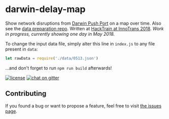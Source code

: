 # darwin-delay-map

Show network disruptions from [Darwin Push Port](https://wiki.openraildata.com/index.php/Darwin:Push_Port) on a map over time. Also see the [data preparation repo](https://github.com/juliuste/parse-darwin-push-port). Written at [HackTrain at InnoTrans 2018](https://www.eventbrite.com/e/hacktrain-hackathon-powered-by-innotrans-tickets-43135838454). *Work in progress, currently showing one day in May 2018.*

To change the input data file, simply alter this line in `index.js` to any file present in `data`:

```js
let rawData = require('./data/0513.json')
```

…and don't forget to run `npm run build` afterwards!

[![license](https://img.shields.io/github/license/juliuste/darwin-delay-map.svg?style=flat)](license)
[![chat on gitter](https://badges.gitter.im/juliuste.svg)](https://gitter.im/juliuste)

## Contributing

If you found a bug or want to propose a feature, feel free to visit [the issues page](https://github.com/juliuste/darwin-delay-map/issues).

